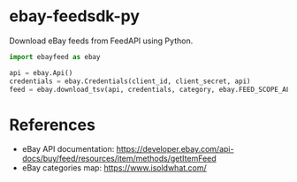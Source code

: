 # ebay-feedsdk-py
Download eBay feeds from FeedAPI using Python.

```python
import ebayfeed as ebay

api = ebay.Api()
credentials = ebay.Credentials(client_id, client_secret, api)
feed = ebay.download_tsv(api, credentials, category, ebay.FEED_SCOPE_ALL_ACTIVE, ebay.MARKETPLACE_US)
```

# References
* eBay API documentation: https://developer.ebay.com/api-docs/buy/feed/resources/item/methods/getItemFeed
* eBay categories map: https://www.isoldwhat.com/
